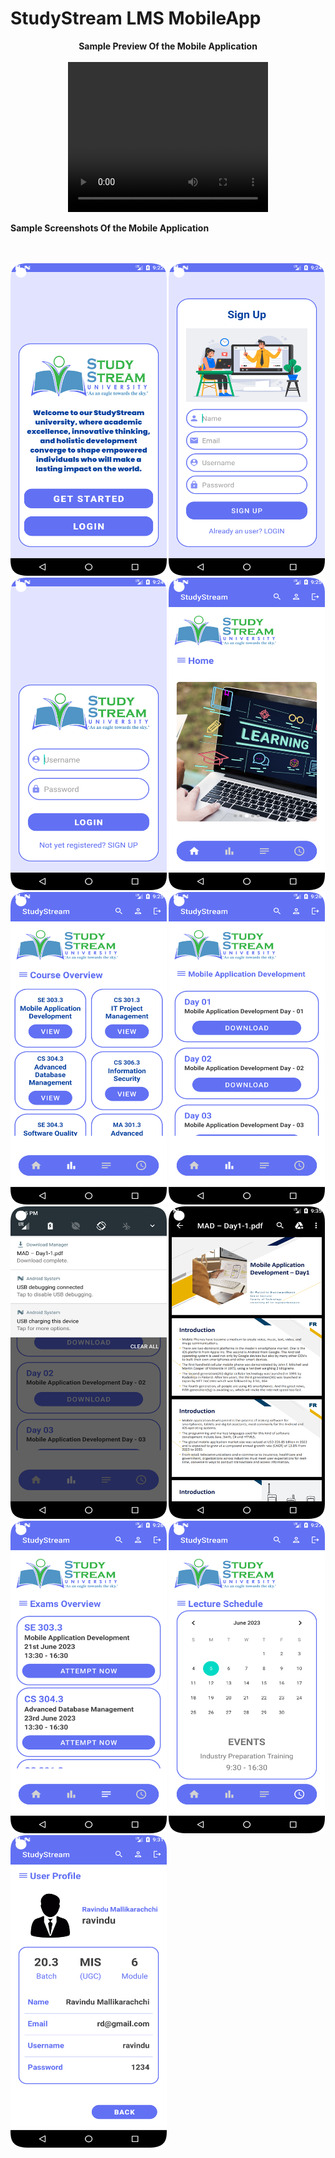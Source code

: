 # StudyStream LMS MobileApp

<p align="center">
<b>Sample Preview Of the Mobile Application

<br>
<br>

<video width="320" height="240" autoplay>
  <source src="Video/StudyStreamNew.mp4" type="video/mp4">

<br>
<br>

<b>Sample Screenshots Of the Mobile Application

<br>
<br>
  
<img src="Images/1.png" width="250" height="500">
<img src="Images/2.png" width="250" height="500">
<img src="Images/3.png" width="250" height="500">
<img src="Images/4.png" width="250" height="500">
<img src="Images/5.png" width="250" height="500">
<img src="Images/6.png" width="250" height="500">
<img src="Images/7.png" width="250" height="500">
<img src="Images/8.png" width="250" height="500">
<img src="Images/9.png" width="250" height="500">
<img src="Images/10.png" width="250" height="500">
<img src="Images/11.png" width="250" height="500">


</p>

